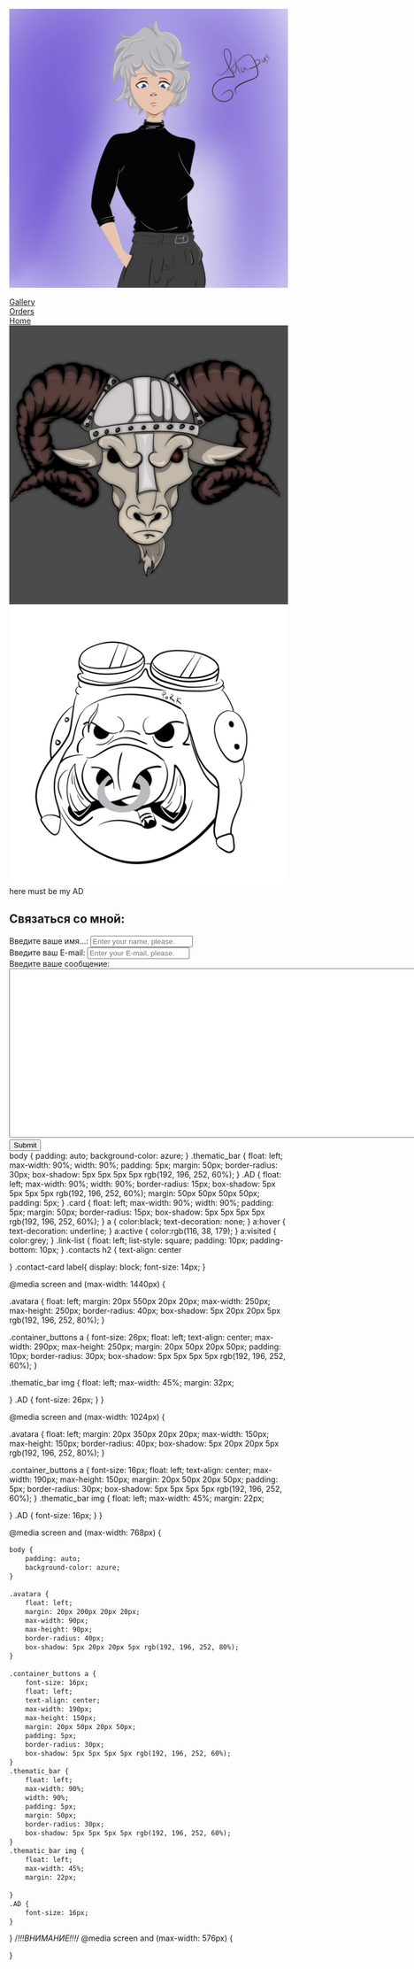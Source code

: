 <html lang="en">
<head>
    <meta charset="UTF-8">
    <title> Maria The Illustrator</title>
    <link rel="stylesheet" href="style mari.css">
</head>
<body>


<a href="Masha's home page.html"  target="_self"><img src="avatara.jpg" alt="here must be my avatar" class="avatara"></a>

<div class="container_buttons">
    <a href="Gallery.html" target="_blank">Gallery</a>
</div>
<div class="container_buttons">
    <a href="Orders.html" target="_blank">Orders</a>
</div>
<div class="container_buttons">
    <a href="Masha's home page.html" target="_blank">Home</a>
</div>

<div class="thematic_bar">
    <img src="козёл-шлем.jpg">
    <img src="свин-шлем.jpg">
</div>
<div class="AD">
    here must be my AD
</div>
    <div class="card">

<div class="contacts">
    <h2>Связаться со мной:</h2>
    <form action="/">
    <div class="contact-card">
    <label for="name">Введите ваше имя...:</label>
    <input type="text" id="name" placeholder="Enter your name, please.">
</div>

<div class="contact-card">
    <label for="email">Введите ваш E-mail:</label>
    <input type="text" id="email" placeholder="Enter your E-mail, please.">
</div>

<div class="contact-card">
    <label for="text"> Введите ваше сообщение:</label>
        <br>
    <textarea id="text" cols="100" rows="20"></textarea>
</div>
    <input type="submit" value="Submit">
    </form>
</body>
</html>
body {
    padding: auto;
    background-color: azure;
}
.thematic_bar {
    float: left;
    max-width: 90%;
    width: 90%;
    padding: 5px;
    margin: 50px;
    border-radius: 30px;
    box-shadow: 5px 5px 5px 5px rgb(192, 196, 252, 60%);
}
.AD {
    float: left;
    max-width: 90%;
    width: 90%;
    border-radius: 15px;
    box-shadow: 5px 5px 5px 5px rgb(192, 196, 252, 60%);
    margin: 50px 50px 50px 50px;
    padding: 5px;
}
.card {
    float: left;
    max-width: 90%;
    width: 90%;
    padding: 5px;
    margin: 50px;
    border-radius: 15px;
    box-shadow: 5px 5px 5px 5px rgb(192, 196, 252, 60%);
}
a {
    color:black;
    text-decoration: none;
}
a:hover {
    text-decoration: underline;
}
a:active {
    color:rgb(116, 38, 179);
}
a:visited {
    color:grey;
}
.link-list {
float: left;
    list-style: square;
    padding: 10px;
    padding-bottom: 10px;
}
.contacts h2 {
    text-align: center

}
.contact-card label{
display: block;
font-size: 14px;
}

@media screen and (max-width: 1440px) {

.avatara {
    float: left;
    margin: 20px 550px 20px 20px;
    max-width: 250px;
    max-height: 250px;
    border-radius: 40px;
    box-shadow: 5px 20px 20px 5px rgb(192, 196, 252, 80%);
}

.container_buttons a {
    font-size: 26px;
    float: left;
    text-align: center;
    max-width: 290px;
    max-height: 250px;
    margin: 20px 50px 20px 50px;
    padding: 10px;
    border-radius: 30px;
    box-shadow: 5px 5px 5px 5px rgb(192, 196, 252, 60%);
}

.thematic_bar img {
    float: left;
    max-width: 45%;
    margin: 32px;
    
}
.AD {
    font-size: 26px;
}
}

@media screen and (max-width: 1024px) {

.avatara {
    float: left;
    margin: 20px 350px 20px 20px;
    max-width: 150px;
    max-height: 150px;
    border-radius: 40px;
    box-shadow: 5px 20px 20px 5px rgb(192, 196, 252, 80%);
}

.container_buttons a {
    font-size: 16px;
    float: left;
    text-align: center;
    max-width: 190px;
    max-height: 150px;
    margin: 20px 50px 20px 50px;
    padding: 5px;
    border-radius: 30px;
    box-shadow: 5px 5px 5px 5px rgb(192, 196, 252, 60%);
}
.thematic_bar img {
    float: left;
    max-width: 45%;
    margin: 22px;
    
}
.AD {
    font-size: 16px;
}
}

@media screen and (max-width: 768px) {

    body {
        padding: auto;
        background-color: azure;
    }
    
    .avatara {
        float: left;
        margin: 20px 200px 20px 20px;
        max-width: 90px;
        max-height: 90px;
        border-radius: 40px;
        box-shadow: 5px 20px 20px 5px rgb(192, 196, 252, 80%);
    }
    
    .container_buttons a {
        font-size: 16px;
        float: left;
        text-align: center;
        max-width: 190px;
        max-height: 150px;
        margin: 20px 50px 20px 50px;
        padding: 5px;
        border-radius: 30px;
        box-shadow: 5px 5px 5px 5px rgb(192, 196, 252, 60%);
    }
    .thematic_bar {
        float: left;
        max-width: 90%;
        width: 90%;
        padding: 5px;
        margin: 50px;
        border-radius: 30px;
        box-shadow: 5px 5px 5px 5px rgb(192, 196, 252, 60%);
    }
    .thematic_bar img {
        float: left;
        max-width: 45%;
        margin: 22px;
        
    }
    .AD {
        font-size: 16px;
    }
}
            /*!!!ВНИМАНИЕ!!!*/
@media screen and (max-width: 576px) {
    
}

